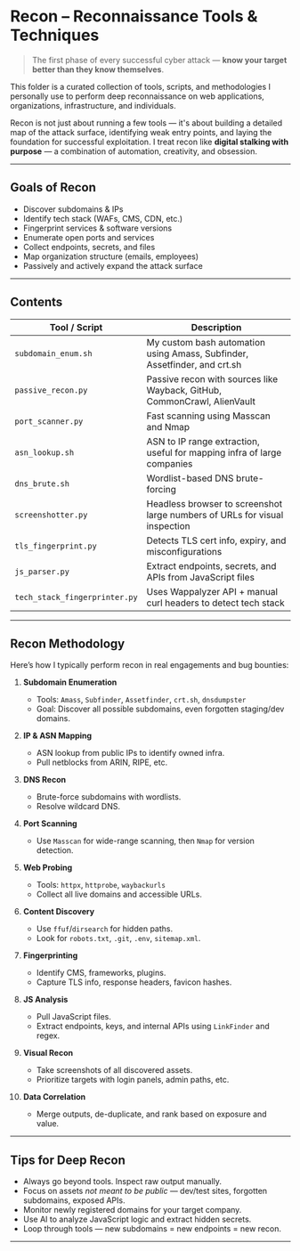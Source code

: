 # Recon – Reconnaissance Tools & Techniques

> The first phase of every successful cyber attack — **know your target better than they know themselves**.

This folder is a curated collection of tools, scripts, and methodologies I personally use to perform deep reconnaissance on web applications, organizations, infrastructure, and individuals.

Recon is not just about running a few tools — it's about building a detailed map of the attack surface, identifying weak entry points, and laying the foundation for successful exploitation. I treat recon like **digital stalking with purpose** — a combination of automation, creativity, and obsession.

---

##  Goals of Recon

- Discover subdomains & IPs
- Identify tech stack (WAFs, CMS, CDN, etc.)
- Fingerprint services & software versions
- Enumerate open ports and services
- Collect endpoints, secrets, and files
- Map organization structure (emails, employees)
- Passively and actively expand the attack surface

---

## Contents

| Tool / Script | Description |
|---------------|-------------|
| `subdomain_enum.sh` | My custom bash automation using Amass, Subfinder, Assetfinder, and crt.sh |
| `passive_recon.py` | Passive recon with sources like Wayback, GitHub, CommonCrawl, AlienVault |
| `port_scanner.py` | Fast scanning using Masscan and Nmap |
| `asn_lookup.sh` | ASN to IP range extraction, useful for mapping infra of large companies |
| `dns_brute.sh` | Wordlist-based DNS brute-forcing |
| `screenshotter.py` | Headless browser to screenshot large numbers of URLs for visual inspection |
| `tls_fingerprint.py` | Detects TLS cert info, expiry, and misconfigurations |
| `js_parser.py` | Extract endpoints, secrets, and APIs from JavaScript files |
| `tech_stack_fingerprinter.py` | Uses Wappalyzer API + manual curl headers to detect tech stack |

---

## Recon Methodology

Here’s how I typically perform recon in real engagements and bug bounties:

1. **Subdomain Enumeration**  
   - Tools: `Amass`, `Subfinder`, `Assetfinder`, `crt.sh`, `dnsdumpster`
   - Goal: Discover all possible subdomains, even forgotten staging/dev domains.

2. **IP & ASN Mapping**  
   - ASN lookup from public IPs to identify owned infra.
   - Pull netblocks from ARIN, RIPE, etc.

3. **DNS Recon**  
   - Brute-force subdomains with wordlists.
   - Resolve wildcard DNS.

4. **Port Scanning**  
   - Use `Masscan` for wide-range scanning, then `Nmap` for version detection.

5. **Web Probing**  
   - Tools: `httpx`, `httprobe`, `waybackurls`
   - Collect all live domains and accessible URLs.

6. **Content Discovery**  
   - Use `ffuf`/`dirsearch` for hidden paths.
   - Look for `robots.txt`, `.git`, `.env`, `sitemap.xml`.

7. **Fingerprinting**  
   - Identify CMS, frameworks, plugins.
   - Capture TLS info, response headers, favicon hashes.

8. **JS Analysis**  
   - Pull JavaScript files.
   - Extract endpoints, keys, and internal APIs using `LinkFinder` and regex.

9. **Visual Recon**  
   - Take screenshots of all discovered assets.
   - Prioritize targets with login panels, admin paths, etc.

10. **Data Correlation**  
    - Merge outputs, de-duplicate, and rank based on exposure and value.

---

##  Tips for Deep Recon

- Always go beyond tools. Inspect raw output manually.
- Focus on assets *not meant to be public* — dev/test sites, forgotten subdomains, exposed APIs.
- Monitor newly registered domains for your target company.
- Use AI to analyze JavaScript logic and extract hidden secrets.
- Loop through tools — new subdomains = new endpoints = new recon.

---
